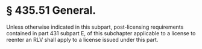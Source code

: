 # § 435.51   General.

Unless otherwise indicated in this subpart, post-licensing requirements contained in part 431 subpart E, of this subchapter applicable to a license to reenter an RLV shall apply to a license issued under this part. 




